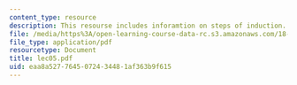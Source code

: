 ```yaml
---
content_type: resource
description: This resourse includes inforamtion on steps of induction.
file: /media/https%3A/open-learning-course-data-rc.s3.amazonaws.com/18-315-combinatorial-theory-introduction-to-graph-theory-extremal-and-enumerative-combinatorics-spring-2005/eaa8a5277645072434481af363b9f615_lec05.pdf
file_type: application/pdf
resourcetype: Document
title: lec05.pdf
uid: eaa8a527-7645-0724-3448-1af363b9f615
---
```


